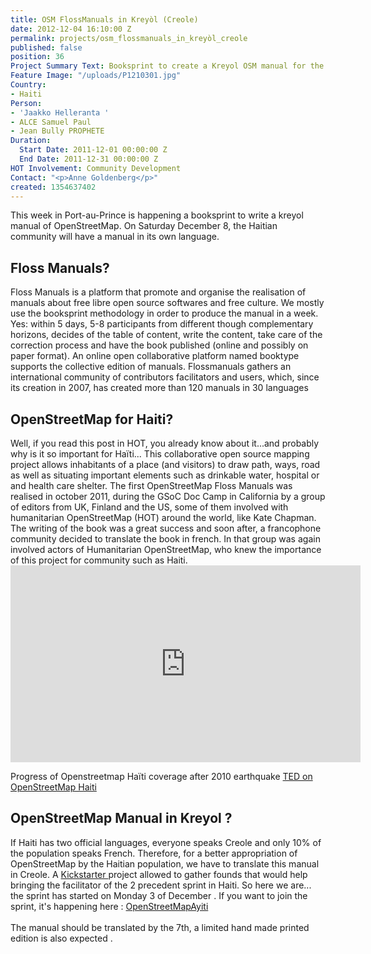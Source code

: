 ```yaml
---
title: OSM FlossManuals in Kreyòl (Creole)
date: 2012-12-04 16:10:00 Z
permalink: projects/osm_flossmanuals_in_kreyòl_creole
published: false
position: 36
Project Summary Text: Booksprint to create a Kreyol OSM manual for the Haitian community
Feature Image: "/uploads/P1210301.jpg"
Country:
- Haiti
Person:
- 'Jaakko Helleranta '
- ALCE Samuel Paul
- Jean Bully PROPHETE
Duration:
  Start Date: 2011-12-01 00:00:00 Z
  End Date: 2011-12-31 00:00:00 Z
HOT Involvement: Community Development
Contact: "<p>Anne Goldenberg</p>"
created: 1354637402
---
```


<p>This week in Port-au-Prince is happening a booksprint to write a kreyol manual of OpenStreetMap. On Saturday December 8, the Haitian community will have a manual in its own language. <!--break--></p><h2>Floss Manuals?</h2><p>Floss Manuals is a platform that promote and organise the realisation of manuals about free libre open source softwares and free culture. We mostly use the booksprint methodology in order to produce the manual in a week. Yes: within 5 days, 5-8 participants from different though complementary horizons, decides of the table of content, write the content, take care of the correction process and have the book published (online and possibly on paper format). An online open collaborative platform named booktype supports the collective edition of manuals. Flossmanuals gathers an international community of contributors facilitators and users, which, since its creation in 2007, has created more than 120 manuals in 30 languages</p><h2>OpenStreetMap for Haiti?</h2><p>Well, if you read this post in HOT, you already know about it...and probably why is it so important for Haïti... This collaborative open source mapping project allows inhabitants of a place (and visitors) to draw path, ways, road as well as situating important elements such as drinkable water, hospital or and health care shelter. The first OpenStreetMap Floss Manuals was realised in october 2011, during the GSoC Doc Camp in California by a group of editors from UK, Finland and the US, some of them involved with humanitarian OpenStreetMap (HOT) around the world, like Kate Chapman. The writing of the book was a great success and soon after, a francophone community decided to translate the book in french. In that group was again involved actors of Humanitarian OpenStreetMap, who knew the importance of this project for community such as Haiti. <iframe src="http://www.youtube.com/embed/OF-JuFxhDT8" frameborder="0" width="560" height="315"></iframe></p><p>Progress of Openstreetmap Haïti coverage after 2010 earthquake <a href="http://itoworld.blogspot.com/2010/02/ito-world-at-ted-2010-project-haiti.html">TED on OpenStreetMap Haiti </a></p><h2>OpenStreetMap Manual in Kreyol ?</h2><p>If Haiti has two official languages, everyone speaks Creole and only 10% of the population speaks French. Therefore, for a better appropriation of OpenStreetMap by the Haitian population, we have to translate this manual in Creole. A <a href="http://www.kickstarter.com/projects/wonderchook/first-free-haiti-creole-openstreetmap-bookl">Kickstarter </a> project allowed to gather founds that would help bringing the facilitator of the 2 precedent sprint in Haiti. So here we are... the sprint has started on Monday 3 of December . If you want to join the sprint, it's happening here : <a href="http://fr.flossmanuals.net/ecrire/openstreetmapayiti/_edit/">OpenStreetMapAyiti</a><br><br>The manual should be translated by the 7th, a limited hand made printed edition is also expected .</p>
